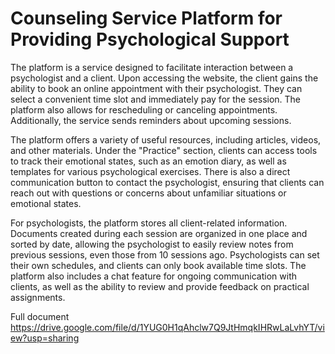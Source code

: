 # Counseling Service Platform for Providing Psychological Support

  The platform is a service designed to facilitate interaction between a psychologist and a client. Upon accessing the website, the client gains the ability to book an online appointment with their psychologist. They can select a convenient time slot and immediately pay for the session. The platform also allows for rescheduling or canceling appointments. Additionally, the service sends reminders about upcoming sessions.
  
  The platform offers a variety of useful resources, including articles, videos, and other materials. Under the "Practice" section, clients can access tools to track their emotional states, such as an emotion diary, as well as templates for various psychological exercises. There is also a direct communication button to contact the psychologist, ensuring that clients can reach out with questions or concerns about unfamiliar situations or emotional states.
  
  For psychologists, the platform stores all client-related information. Documents created during each session are organized in one place and sorted by date, allowing the psychologist to easily review notes from previous sessions, even those from 10 sessions ago. Psychologists can set their own schedules, and clients can only book available time slots. The platform also includes a chat feature for ongoing communication with clients, as well as the ability to review and provide feedback on practical assignments.

Full document https://drive.google.com/file/d/1YUG0H1qAhclw7Q9JtHmqkIHRwLaLvhYT/view?usp=sharing

